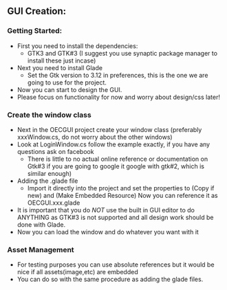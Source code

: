 GUI Creation:
------

### Getting Started:
- First you need to install the dependencies:
  - GTK3 and GTK#3 (I suggest you use synaptic package manager to install these just incase)
- Next you need to install Glade
  - Set the Gtk version to 3.12 in preferences, this is the one we are going to use for the project.
- Now you can start to design the GUI.
- Please focus on functionality for now and worry about design/css later!

### Create the window class
- Next in the OECGUI project create your window class (preferably xxxWindow.cs, do not worry about the other windows)
- Look at LoginWindow.cs follow the example exactly, if you have any questions ask on facebook
  - There is little to no actual online reference or documentation on Gtk#3 if you are going to google it google with gtk#2, which is similar enough)
- Adding the .glade file
  - Import it directly into the project and set the properties to (Copy if new) and (Make Embedded Resource) Now you can reference it as OECGUI.xxx.glade
- It is important that you do *NOT* use the built in GUI editor to do ANYTHING as GTK#3 is not supported and all design work should be done with Glade.
- Now you can load the window and do whatever you want with it

### Asset Management
- For testing purposes you can use absolute references but it would be nice if all assets(image,etc) are embedded
- You can do so with the same procedure as adding the glade files.
